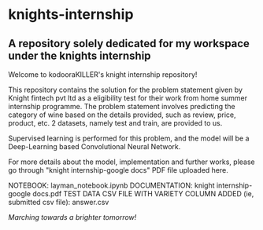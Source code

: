 # knights-internship
## A repository solely dedicated for my workspace under the knights internship
Welcome to kodooraKILLER's knight internship repository!

  This repository contains the solution for the problem statement given by Knight fintech pvt ltd as a eligibility test for their work from home summer internship programme. 
  The problem statement involves predicting the category of wine based on the details provided, such as review, price, product, etc. 2 datasets, namely test and train, are provided to us.
  
  Supervised learning is performed for this problem, and the model will be a Deep-Learning based Convolutional Neural Network.

 For more details about the model, implementation and further works, please go through "knight internship-google docs" PDF file uploaded here.

NOTEBOOK: layman_notebook.ipynb
DOCUMENTATION: knight internship-google docs.pdf
TEST DATA CSV FILE WITH VARIETY COLUMN ADDED (ie, submitted csv file): answer.csv

*Marching towards a brighter tomorrow!*

